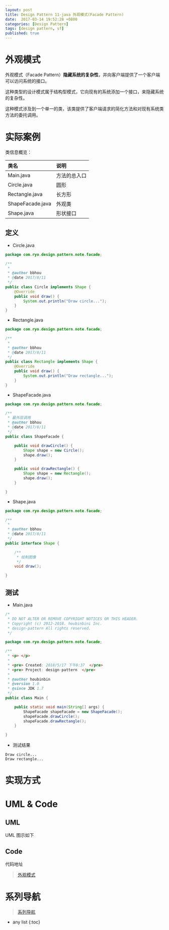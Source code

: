 ```yaml
---
layout: post
title: Design Pattern 11-java 外观模式(Facade Pattern)
date:  2017-03-14 19:52:28 +0800
categories: [Design Pattern]
tags: [design pattern, sf]
published: true
---
```


# 外观模式

外观模式（Facade Pattern）**隐藏系统的复杂性**，并向客户端提供了一个客户端可以访问系统的接口。

这种类型的设计模式属于结构型模式，它向现有的系统添加一个接口，来隐藏系统的复杂性。

这种模式涉及到一个单一的类，该类提供了客户端请求的简化方法和对现有系统类方法的委托调用。

# 实际案例

类信息概览：

| 类名 | 说明 |
|:----|:----|
| Main.java | 方法的总入口 |
| Circle.java | 圆形 |
| Rectangle.java | 长方形 |
| ShapeFacade.java | 外观类 |
| Shape.java | 形状接口 |

## 定义


- Circle.java

```java
package com.ryo.design.pattern.note.facade;

/**
 *
 * @author bbhou
 * @date 2017/8/11
 */
public class Circle implements Shape {
    @Override
    public void draw() {
        System.out.println("Draw circle...");
    }
}

```


- Rectangle.java

```java
package com.ryo.design.pattern.note.facade;

/**
 *
 * @author bbhou
 * @date 2017/8/11
 */
public class Rectangle implements Shape {
    @Override
    public void draw() {
        System.out.println("Draw rectangle...");
    }
}

```


- ShapeFacade.java

```java
package com.ryo.design.pattern.note.facade;

/**
 * 最外层调用
 * @author bbhou
 * @date 2017/8/11
 */
public class ShapeFacade {

    public void drawCircle() {
        Shape shape = new Circle();
        shape.draw();
    }

    public void drawRectangle() {
        Shape shape = new Rectangle();
        shape.draw();
    }

}

```


- Shape.java

```java
package com.ryo.design.pattern.note.facade;

/**
 *
 * @author bbhou
 * @date 2017/8/11
 */
public interface Shape {

    /**
     * 绘制图像
     */
    void draw();

}

```


## 测试

- Main.java

```java
/*
 * DO NOT ALTER OR REMOVE COPYRIGHT NOTICES OR THIS HEADER.
 * Copyright (c) 2012-2018. houbinbini Inc.
 * design-pattern All rights reserved.
 */

package com.ryo.design.pattern.note.facade;

/**
 * <p> </p>
 *
 * <pre> Created: 2018/5/17 下午8:37  </pre>
 * <pre> Project: design-pattern  </pre>
 *
 * @author houbinbin
 * @version 1.0
 * @since JDK 1.7
 */
public class Main {

    public static void main(String[] args) {
        ShapeFacade shapeFacade = new ShapeFacade();
        shapeFacade.drawCircle();
        shapeFacade.drawRectangle();
    }

}

```

- 测试结果

```
Draw circle...
Draw rectangle...
```

# 实现方式

# UML & Code

## UML

UML 图示如下

## Code

代码地址

> [外观模式](https://github.com/houbb/design-pattern/tree/master/design-pattern-note/src/main/java/com/ryo/design/pattern/note/facade)

# 系列导航

> [系列导航](https://blog.csdn.net/ryo1060732496/article/details/80214740)

* any list
{:toc}